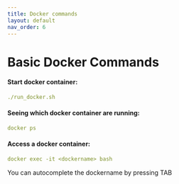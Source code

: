 ```yaml
---
title: Docker commands
layout: default
nav_order: 6
---
```


# Basic Docker Commands

#### Start docker container: 
```yaml
./run_docker.sh
```

#### Seeing which docker container are running:
```yaml
docker ps
```

#### Access a docker container:
```yaml
docker exec -it <dockername> bash 
``` 
You can autocomplete the dockername by pressing TAB

